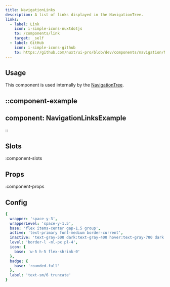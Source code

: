 ```yaml
---
title: NavigationLinks
description: A list of links displayed in the NavigationTree.
links:
  - label: Link
    icon: i-simple-icons-nuxtdotjs
    to: /components/link
    target: _self
  - label: GitHub
    icon: i-simple-icons-github
    to: https://github.com/nuxt/ui-pro/blob/dev/components/navigation/NavigationLinks.vue
---
```


## Usage

This component is used internally by the [NavigationTree](/pro/components/navigation-tree).

::component-example
---
component: NavigationLinksExample
---
::

## Slots

:component-slots

## Props

:component-props

## Config

```yml
{
  wrapper: 'space-y-3',
  wrapperLevel: 'space-y-1.5',
  base: 'flex items-center gap-1.5 group',
  active: 'text-primary font-medium border-current',
  inactive: 'text-gray-500 dark:text-gray-400 hover:text-gray-700 dark:hover:text-gray-200 border-transparent hover:border-gray-500 dark:hover:border-gray-400',
  level: 'border-l -ml-px pl-4',
  icon: {
    base: 'w-5 h-5 flex-shrink-0'
  },
  badge: {
    base: 'rounded-full'
  },
  label: 'text-sm/6 truncate'
}
```
